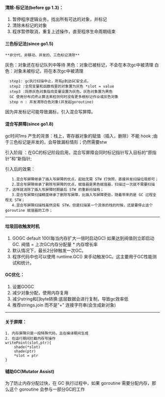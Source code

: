 #### 清除-标记法(before gp 1.3)：
  1. 暂停程序逻辑业务，找出所有可达的对象，并标记
  2. 清除未标记的对象
  3. 程序暂停取消，重复上述操作，直至程序生命周期结束
  
#### 三色标记法(since go1.5)

`**非分代、非移动、并发的、三色标记清除**`
  
  灰色：对象还在标记队列中等待
  黑色：对象已被标记，不会在本次gc中被清理
  白色：对象未被标记，将在本次gc中被清理
```
  step1: gc执行扫描中止，所有p到达GC安全点。
  step2 :全局变量和函数栈里的对象置为灰色 *slot = value
  step3 :将原灰色对象指向变量设置为灰色，灰色对象置为黑色
  GC 使用分布式终止算法来检测何时没有更多根标记作业或灰色对象
  step n : 并发清除白色对象(并发起goroutine)
```

  因为并发标记可能导致漏标，引入混合写屏障。
  
#### 混合写屏障(since go1.8)
  gc时间1ms
  产生的背景：栈上，寄存器对象的赋值（插入，删除）不能 hook ;由于三色标记是并发的，会导致漏标情形；仍然需要stw
  
  引入阶段 ：在GC的标记阶段启用，混合写屏障会同时标记指针写入目标的“原指针”和“新指针;
  
  引入后的效果：
```
   1.混合写屏障继承了插入写屏障的优点，起始无需 STW 打快照，直接并发扫描垃圾即可；
   2.混合写屏障继承了删除写屏障的优点，赋值器是黑色赋值器，扫描过一次就不需要扫描了，这样就消除了插入写屏障时期最后 STW 的重新扫描栈；
   3.混合写屏障扫描精度继承了删除写屏障，比插入写屏障更低，随着带来的是 GC 过程全程无 STW；
   4.混合写屏障扫描栈虽然没有 STW，但是扫描某一个具体的栈的时候，还是要停止这个 goroutine 赋值器的工作；
```
  

-----
#### 垃圾回收触发时机
  1) GOGC default 100(每当内存扩大一倍时启动GC) 如果达到阀值则立即启动 GC. 阀值 = 上次GC内存分配量 * 内存增长率
  2) 默认情况下，最长2分钟触发一次GC。
  3) 程序代码中也可以使用 runtime.GC() 来手动触发GC。这主要用于GC性能测试和统计。

#### GC优化：
  1) 设置GOGC
  2) 减少对象分配，使用内存复用
  3) 减少string和[]byte转换:底层数据会进行复制，导致gc效率低
  4) 推荐strings.join 而不是"+" 连接字符串(会生成新对象)


-----


#### 关于屏障：
    1. 内存屏障只是一段特殊代码，且在编译期间生成
	2. 在运行期间拦截内存写操作
	writePoint(slot,ptr){
	    shade(*slot)
		shade(ptr)
		*slot = ptr
	}		
		
#### 辅助GC(Mutator Assist)
为了防止内存分配过快，在 GC 执行过程中，如果 goroutine 需要分配内存，那么这个 goroutine 会参与一部分GC的工作

